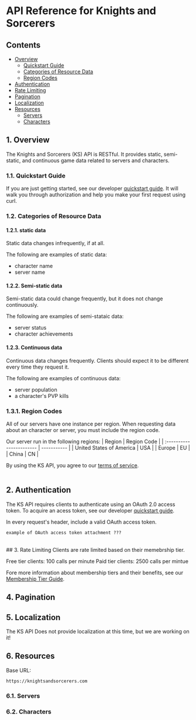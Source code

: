 # API Reference for Knights and Sorcerers
<!-- TODO: client, or you tone?? , how should I handle localization?? -->
## Contents
- [Overview](#overview)
  - [Quickstart Guide](#quickstartGuide)
  - [Categories of Resource Data](#resourceDataCategories)
  - [Region Codes](#regionCodes)
- [Authentication](#authentication)
- [Rate Limiting](#rateLimiting)
- [Pagination](#pagination)
- [Localization](#localization)
- [Resources](#resources)
  - [Servers](#servers)
  - [Characters](#characters)

## 1. Overview <a name="overview"></a>
The Knights and Sorcerers (KS) API is RESTful. It provides static, semi-static, and continuous game data related to servers and characters.

### 1.1. Quickstart Guide <a name="quickstartGuide"></a>
If you are just getting started, see our developer [quickstart guide](#overview). It will walk you through authorization and help you make your first request using curl.

### 1.2. Categories of Resource Data <a name="resourceDataCategories"></a>

#### 1.2.1. static data
Static data changes infrequently, if at all.

The following are examples of static data:
- character name
- server name

#### 1.2.2. Semi-static data
Semi-static data could change frequently, but it does not change continuously.

The following are examples of semi-stataic data:
- server status
- character achievements

#### 1.2.3. Continuous data
Continuous data changes frequently. Clients should expect it to be different every time they request it.

The following are examples of continuous data:
- server population
- a character's PVP kills

### 1.3.1. Region Codes <a name="regionCodes"></a>
All of our servers have one instance per region. When requesting data about an character or server, you must include the region code.

Our server run in the following regions:
| Region                   | Region Code |
| :----------------------- | ----------- |
| United States of America | USA         |
| Europe                   | EU          |
| China                    | CN          |

By using the KS API, you agree to our [terms of service](#overview).  
<br/>
## 2. Authentication <a name="authentication"></a>
The KS API requires clients to authenticate using an OAuth 2.0 access token. To acquire an acess token, see our developer [quickstart guide](#authentication).

In every request's header, include a valid OAuth access token. <!-- TODO: list 2.0? , cap "access token"? -->

```
example of OAuth access token attachment ???
```
<br/>
## 3. Rate Limiting <a name="rateLimiting"></a>
Clients are rate limited based on their memebrship tier.

Free tier clients: 100 calls per minute
Paid tier clients: 2500 calls per mintue

Fore more information about membership tiers and their benefits, see our [Membership Tier Guide](#rateLimiting).

## 4. Pagination <a name="pagination"></a>

## 5. Localization <a name="localization"></a>
The KS API Does not provide localization at this time, but we are working on it!

## 6. Resources <a name="resources"></a>

Base URL:
```
https://knightsandsorcerers.com
```

### 6.1. Servers <a name="servers"></a>

### 6.2. Characters <a name="characters"></a>
